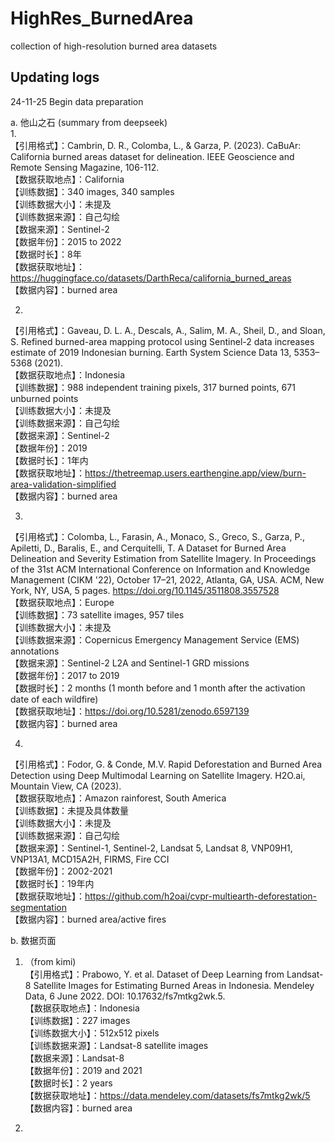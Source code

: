 # HighRes_BurnedArea
collection of high-resolution burned area datasets

## Updating logs
24-11-25 Begin data preparation


a. 他山之石 (summary from deepseek)  
1.  
【引用格式】：Cambrin, D. R., Colomba, L., & Garza, P. (2023). CaBuAr: California burned areas dataset for delineation. IEEE Geoscience and Remote Sensing Magazine, 106-112.  
【数据获取地点】：California  
【训练数据】：340 images, 340 samples  
【训练数据大小】：未提及  
【训练数据来源】：自己勾绘  
【数据来源】：Sentinel-2  
【数据年份】：2015 to 2022  
【数据时长】：8年  
【数据获取地址】：https://huggingface.co/datasets/DarthReca/california_burned_areas  
【数据内容】：burned area  

2.  
【引用格式】：Gaveau, D. L. A., Descals, A., Salim, M. A., Sheil, D., and Sloan, S. Refined burned-area mapping protocol using Sentinel-2 data increases estimate of 2019 Indonesian burning. Earth System Science Data 13, 5353–5368 (2021).  
【数据获取地点】：Indonesia  
【训练数据】：988 independent training pixels, 317 burned points, 671 unburned points  
【训练数据大小】：未提及  
【训练数据来源】：自己勾绘  
【数据来源】：Sentinel-2  
【数据年份】：2019  
【数据时长】：1年内  
【数据获取地址】：https://thetreemap.users.earthengine.app/view/burn-area-validation-simplified  
【数据内容】：burned area  

3.   
【引用格式】：Colomba, L., Farasin, A., Monaco, S., Greco, S., Garza, P., Apiletti, D., Baralis, E., and Cerquitelli, T. A Dataset for Burned Area Delineation and Severity Estimation from Satellite Imagery. In Proceedings of the 31st ACM International Conference on Information and Knowledge Management (CIKM '22), October 17–21, 2022, Atlanta, GA, USA. ACM, New York, NY, USA, 5 pages. https://doi.org/10.1145/3511808.3557528  
【数据获取地点】：Europe  
【训练数据】：73 satellite images, 957 tiles  
【训练数据大小】：未提及  
【训练数据来源】：Copernicus Emergency Management Service (EMS) annotations  
【数据来源】：Sentinel-2 L2A and Sentinel-1 GRD missions  
【数据年份】：2017 to 2019  
【数据时长】：2 months (1 month before and 1 month after the activation date of each wildfire)  
【数据获取地址】：https://doi.org/10.5281/zenodo.6597139  
【数据内容】：burned area  

4.  
【引用格式】：Fodor, G. & Conde, M.V. Rapid Deforestation and Burned Area Detection using Deep Multimodal Learning on Satellite Imagery. H2O.ai, Mountain View, CA (2023).  
【数据获取地点】：Amazon rainforest, South America  
【训练数据】：未提及具体数量  
【训练数据大小】：未提及  
【训练数据来源】：自己勾绘  
【数据来源】：Sentinel-1, Sentinel-2, Landsat 5, Landsat 8, VNP09H1, VNP13A1, MCD15A2H, FIRMS, Fire CCI  
【数据年份】：2002-2021  
【数据时长】：19年内  
【数据获取地址】：https://github.com/h2oai/cvpr-multiearth-deforestation-segmentation  
【数据内容】：burned area/active fires  


b. 数据页面  
1. （from kimi)  
【引用格式】：Prabowo, Y. et al. Dataset of Deep Learning from Landsat-8 Satellite Images for Estimating Burned Areas in Indonesia. Mendeley Data, 6 June 2022. DOI: 10.17632/fs7mtkg2wk.5.  
【数据获取地点】：Indonesia  
【训练数据】：227 images  
【训练数据大小】：512x512 pixels  
【训练数据来源】：Landsat-8 satellite images  
【数据来源】：Landsat-8  
【数据年份】：2019 and 2021  
【数据时长】：2 years  
【数据获取地址】：https://data.mendeley.com/datasets/fs7mtkg2wk/5  
【数据内容】：burned area  


2. 



